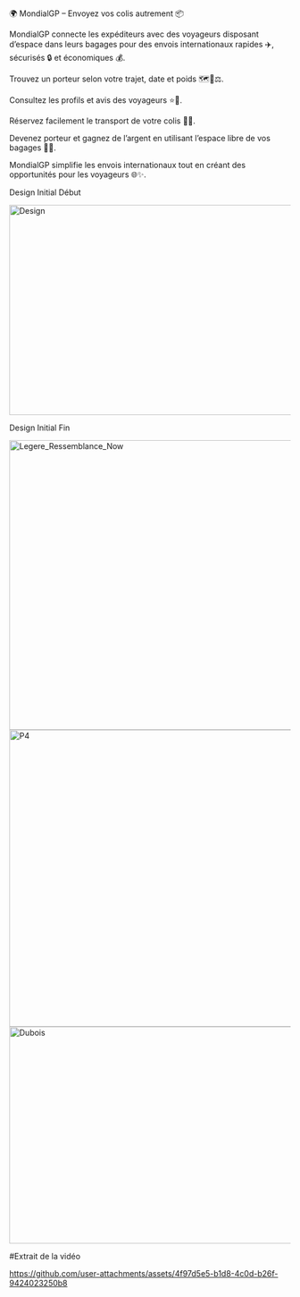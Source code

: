 🌍 MondialGP – Envoyez vos colis autrement 📦

MondialGP connecte les expéditeurs avec des voyageurs disposant d’espace dans leurs bagages pour des envois internationaux rapides ✈️, sécurisés 🔒 et économiques 💰.

Trouvez un porteur selon votre trajet, date et poids 🗺️📅⚖️.

Consultez les profils et avis des voyageurs ⭐👤.

Réservez facilement le transport de votre colis 📝🚚.

Devenez porteur et gagnez de l’argent en utilisant l’espace libre de vos bagages 💼💸.

MondialGP simplifie les envois internationaux tout en créant des opportunités pour les voyageurs 🌐✨.

Design Initial Début

<img width="631" height="376" alt="Design" src="https://github.com/user-attachments/assets/775b9d69-ad4b-4acc-ab50-f4e4622934fa" />

Design Initial Fin


<img width="949" height="518" alt="Legere_Ressemblance_Now" src="https://github.com/user-attachments/assets/d0b13076-6324-436e-a617-efb9364c78bb" />



<img width="946" height="531" alt="P4" src="https://github.com/user-attachments/assets/a2291fef-106a-4691-b8f4-8e8e91a7a08b" />

<img width="942" height="388" alt="Dubois" src="https://github.com/user-attachments/assets/6199bf1d-7ef6-4502-93c1-62cc22cc0eee" />

#Extrait de la vidéo

https://github.com/user-attachments/assets/4f97d5e5-b1d8-4c0d-b26f-9424023250b8

